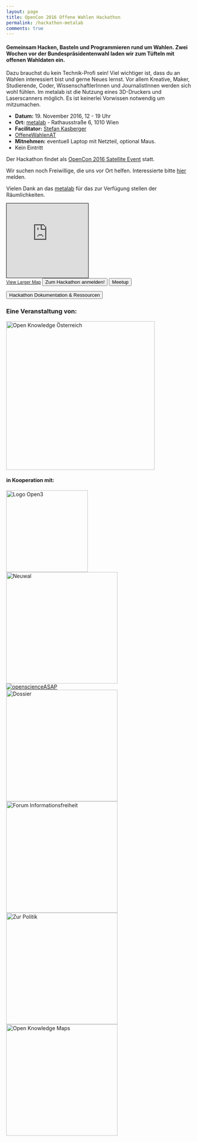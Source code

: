 ```yaml
---
layout: page
title: OpenCon 2016 Offene Wahlen Hackathon
permalink: /hackathon-metalab
comments: true
---
```


<h4 class="text-center lead">Gemeinsam Hacken, Basteln und Programmieren rund um Wahlen. Zwei Wochen vor der Bundespräsidentenwahl laden wir zum Tüfteln mit offenen Wahldaten ein.</h4>

<div class="row col-xs-12 col-md-8">
<p>Dazu brauchst du kein Technik-Profi sein! Viel wichtiger ist, dass du an Wahlen interessiert bist und gerne Neues lernst. Vor allem Kreative, Maker, Studierende, Coder, WissenschaftlerInnen und JournalistInnen werden sich wohl fühlen. Im metalab ist die Nutzung eines 3D-Druckers und Laserscanners möglich. Es ist keinerlei Vorwissen notwendig um mitzumachen.</p>
<ul>
<li><strong>Datum:</strong> 19. November 2016, 12 - 19 Uhr</li>
<li><strong>Ort:</strong> <a href="https://metalab.at/" title="metalab">metalab</a> - Rathausstraße 6, 1010 Wien</li>
<li><strong>Facilitator:</strong> <a href="https://stefankasberger.eu" title="Website">Stefan Kasberger</a></li>
<li><a href="https://twitter.com/search?f=tweets&q=%23OffeneWahlenAT&src=typd" title="OffeneWahlenAT"><i class="fa fa-hashtag" aria-hidden="true"></i>OffeneWahlenAT</a></li>
<li><strong>Mitnehmen:</strong> eventuell Laptop mit Netzteil, optional Maus.</li>
<li>Kein Eintritt</li>
</ul>

Der Hackathon findet als <a href="http://www.opencon2016.org/39914/opencon_2016_offene_wahlen_hackathon" title="OpenCon Satelitte Event">OpenCon 2016 Satellite Event</a> statt.

Wir suchen noch Freiwillige, die uns vor Ort helfen. Interessierte bitte <a href="/kontakt">hier</a> melden.

Vielen Dank an das <a href="https://metalab.at/" title="metalab">metalab</a> für das zur Verfügung stellen der Räumlichkeiten.

</div>

<div class="col-xs-12 col-md-4">
<iframe width="220" height="200" frameborder="0" scrolling="no" marginheight="0" marginwidth="0" src="http://www.openstreetmap.org/export/embed.html?bbox=16.35267198085785%2C48.2074009588649%2C16.359753012657162%2C48.211040222525746&amp;layer=mapnik&amp;marker=48.20922062302247%2C16.356212496757507" style="border: 1px solid black"></iframe><br/><small><a href="http://www.openstreetmap.org/?mlat=48.20922&amp;mlon=16.35621#map=18/48.20922/16.35621">View Larger Map</a></small>
<a href="https://docs.google.com/forms/d/e/1FAIpQLSc01dkc0zYEefgCnyefZPcuReUCKEixzGIk6F4pp9TZVbW2_A/viewform?entry.1560647131&entry.805191984&entry.1901626104&entry.1321289864&entry.1811347659=Ja&entry.2035578759=Ja" class="col-xs-12"><button class="button-border-red">Zum Hackathon anmelden!</button></a>
<a href="https://www.meetup.com/de-DE/Open-Knowledge-Oesterreich/events/233894500/" class="col-xs-12"><button class="button-border-red">Meetup</button></a>
</div>

<a href="/hackathon-metalab-doku" title="Hackathon metalab Dokumentation & Resources"><button class="button-full-red">Hackathon Dokumentation & Ressourcen</button></a>

<div class="row col-xs-12">
<h3>Eine Veranstaltung von:</h3>
<a href="http://okfn.at" title="Open Knowledge Österreich"><img class="logo" src="{{ site.staticurl }}logos/logo-ok-at.svg" width="400" alt="Open Knowledge Österreich" /></a>

<h4>in Kooperation mit:</h4>
<div class="col-xs-12 col-sm-6 partner-logo-event"><a title="Open3" href="https://open3.at/"><img src="{{ site.staticurl }}logos/logo-open3.jpg" alt="Logo Open3" width="220" /></a></div>
<div class="col-xs-12 col-sm-6 partner-logo-event"><a href="http://neuwal.com/" title="Neuwahl"><img class="logo" src="{{ site.staticurl }}logos/logo-neuwal.png" width="300" alt="Neuwal" /></a></div>
<div class="col-xs-12 col-sm-6 partner-logo-event"><a href="http://openscienceasap.org/" title="openscienceASAP"><img class="logo" src="{{ site.staticurl }}logos/logo-openscienceASAP.png" alt="openscienceASAP" /></a></div>
<div class="col-xs-12 col-sm-6 partner-logo-event"><a href="http://dossier.at/" title="Dossier"><img class="logo" src="{{ site.staticurl }}logos/logo-dossier.png" width="300" alt="Dossier" /></a></div>
<div class="col-xs-12 col-sm-6 partner-logo-event"><a href="http://www.informationsfreiheit.at/" title="Forum Informationsfreiheit"><img class="logo" src="{{ site.staticurl }}logos/logo-foi.png" width="300" alt="Forum Informationsfreiheit" /></a></div>
<div class="col-xs-12 col-sm-6 partner-logo-event"><a href="http://zurpolitik.com/" title="Zur Politik"><img class="logo" src="{{ site.staticurl }}logos/logo-zurpolitik.png" width="300" alt="Zur Politik" /></a></div>
<div class="col-xs-12 col-sm-6 partner-logo-event"><a href="http://openknowledgemaps.org/" title="Open Knowledge Maps"><img class="logo" src="{{ site.staticurl }}logos/logo-okm.png" width="300" alt="Open Knowledge Maps" /></a></div>
</div>
